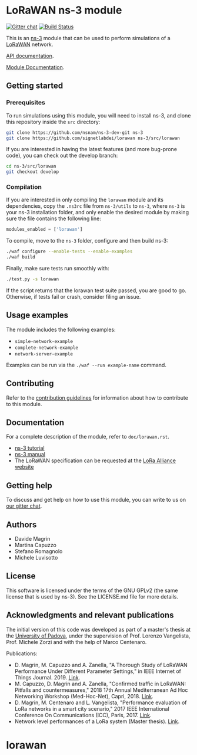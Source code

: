 # LoRaWAN ns-3 module #

[![Gitter chat](https://badges.gitter.im/gitterHQ/gitter.png)](https://gitter.im/ns-3-lorawan)
[![Build Status](https://travis-ci.org/signetlabdei/lorawan.svg?branch=master)](https://travis-ci.org/signetlabdei/lorawan)

This is an [ns-3](https://www.nsnam.org "ns-3 Website") module that can be used
to perform simulations of a [LoRaWAN](http://www.lora-alliance.org/technology
"LoRa Alliance") network.

[API documentation](https://signetlabdei.github.io/lorawan-docs/html/index.html).

[Module Documentation](https://signetlabdei.github.io/lorawan-docs/models/build/html/lorawan.html).

## Getting started ##

### Prerequisites ###

To run simulations using this module, you will need to install ns-3, and clone
this repository inside the `src` directory:

```bash
git clone https://github.com/nsnam/ns-3-dev-git ns-3
git clone https://github.com/signetlabdei/lorawan ns-3/src/lorawan
```

If you are interested in having the latest features (and more bug-prone code),
you can check out the develop branch:

```bash
cd ns-3/src/lorawan
git checkout develop
```

### Compilation ###

If you are interested in only compiling the `lorawan` module and its
dependencies, copy the `.ns3rc` file from `ns-3/utils` to `ns-3`, where `ns-3`
is your ns-3 installation folder, and only enable the desired module by making
sure the file contains the following line:

```python
modules_enabled = ['lorawan']
```

To compile, move to the `ns-3` folder, configure and then build ns-3:

```bash
./waf configure --enable-tests --enable-examples
./waf build
```

Finally, make sure tests run smoothly with:

```bash
./test.py -s lorawan
```

If the script returns that the lorawan test suite passed, you are good to go.
Otherwise, if tests fail or crash, consider filing an issue.

## Usage examples ##

The module includes the following examples:

- `simple-network-example`
- `complete-network-example`
- `network-server-example`

Examples can be run via the `./waf --run example-name` command.

## Contributing ##

Refer to the [contribution guidelines](.github/CONTRIBUTING.md) for information
about how to contribute to this module.

## Documentation ##

For a complete description of the module, refer to `doc/lorawan.rst`.

- [ns-3 tutorial](https://www.nsnam.org/docs/tutorial/html "ns-3 Tutorial")
- [ns-3 manual](https://www.nsnam.org/docs/manual/html "ns-3 Manual")
- The LoRaWAN specification can be requested at the [LoRa Alliance
  website](http://www.lora-alliance.org)

## Getting help ##

To discuss and get help on how to use this module, you can write to us on [our
gitter chat](https://gitter.im/ns-3-lorawan "lorawan Gitter chat").

## Authors ##

- Davide Magrin
- Martina Capuzzo
- Stefano Romagnolo
- Michele Luvisotto

## License ##

This software is licensed under the terms of the GNU GPLv2 (the same license
that is used by ns-3). See the LICENSE.md file for more details.

## Acknowledgments and relevant publications ##

The initial version of this code was developed as part of a master's thesis at
the [University of Padova](https://unipd.it "Unipd homepage"), under the
supervision of Prof. Lorenzo Vangelista, Prof. Michele Zorzi and with the help
of Marco Centenaro.

Publications:
- D. Magrin, M. Capuzzo and A. Zanella, "A Thorough Study of LoRaWAN Performance Under Different
  Parameter Settings," in IEEE Internet of Things Journal. 2019.
  [Link](http://ieeexplore.ieee.org/stamp/stamp.jsp?tp=&arnumber=8863372&isnumber=6702522).
- M. Capuzzo, D. Magrin and A. Zanella, "Confirmed traffic in LoRaWAN: Pitfalls
  and countermeasures," 2018 17th Annual Mediterranean Ad Hoc Networking
  Workshop (Med-Hoc-Net), Capri, 2018. [Link](https://ieeexplore.ieee.org/abstract/document/8407095).
- D. Magrin, M. Centenaro and L. Vangelista, "Performance evaluation of LoRa
  networks in a smart city scenario," 2017 IEEE International Conference On
  Communications (ICC), Paris, 2017. [Link](http://ieeexplore.ieee.org/document/7996384/).
- Network level performances of a LoRa system (Master thesis). [Link](http://tesi.cab.unipd.it/53740/1/dissertation.pdf).
# lorawan
